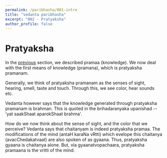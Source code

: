 ```yaml
---
permalink: /paribhasha/001-intro
title: "vedanta paribhasha"
excerpt: "002 - Pratyaksha"
author_profile: false
---
```


# Pratyaksha

In the [previous](/paribhasha/001-intro) section, we described pramaa (knowledge). 
We now deal with the first means of knowledge (pramana), 
which is pratyaksha pramanam.

Generally, we think of pratyaksha pramanam as the senses of sight, 
hearing, smell, taste and touch. Through this, we see color, hear sounds etc.

Vedanta however says that the knowledge generated through pratyaksha pramanam
is brahman. This is quoted in the brihadaranyaka upanishad -- 'yat saakShaat aparokShaat brahma'.

How do we now think about the sense of sight, and the color that we perceive?
Vedanta says that chaitanyam is indeed pratyaksha pramaa. The modifications
of the mind (antaH karaNa vRtti) which evelope this 
chaitanya (avacChedakatvaat) are also spoken of as gyaana. Thus, pratyaksha
gyaana is chaitanya alone. But, via gyaanatvopachaara, pratyaksha pramaana
is the vritti of the mind. 


